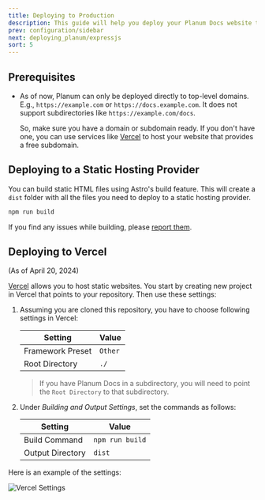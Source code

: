 ```yaml
---
title: Deploying to Production
description: This guide will help you deploy your Planum Docs website to any static hosting provider and Vercel.
prev: configuration/sidebar
next: deploying_planum/expressjs
sort: 5
---
```


## Prerequisites

- As of now, Planum can only be deployed directly to top-level domains. E.g., `https://example.com` or `https://docs.example.com`. It does not support subdirectories like `https://example.com/docs`.

  So, make sure you have a domain or subdomain ready. If you don't have one, you can use services like [Vercel](https://vercel.com) to host your website that provides a free subdomain.

## Deploying to a Static Hosting Provider

You can build static HTML files using Astro's build feature. This will create a `dist` folder with all the files you need to deploy to a static hosting provider.

```bash
npm run build
```

If you find any issues while building, please [report them](https://github.com/gauravjot/planum-docs/issues).

## Deploying to Vercel

(As of April 20, 2024)

[Vercel](https://vercel.com) allows you to host static websites. You start by creating new project in Vercel that points to your repository. Then use these settings:

1. Assuming you are cloned this repository, you have to choose following settings in Vercel:

   | Setting          | Value   |
   | ---------------- | ------- |
   | Framework Preset | `Other` |
   | Root Directory   | `./`    |

   > If you have Planum Docs in a subdirectory, you will need to point the `Root Directory` to that subdirectory.

2. Under _Building and Output Settings_, set the commands as follows:

   | Setting          | Value           |
   | ---------------- | --------------- |
   | Build Command    | `npm run build` |
   | Output Directory | `dist`          |

Here is an example of the settings:

![Vercel Settings](/assets/vercel_deploy_settings.webp)
